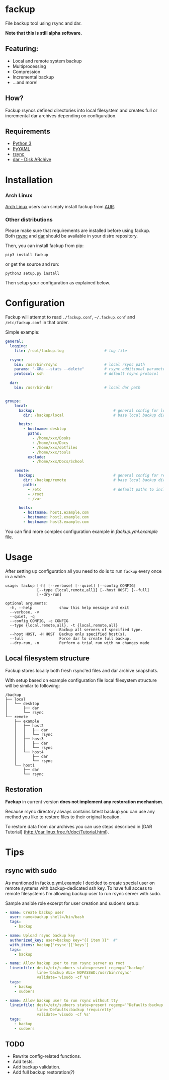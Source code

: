 # fackup
File backup tool using rsync and dar.

**Note that this is still alpha software.**

## Featuring:

* Local and remote system backup
* Multiprocessing
* Compression
* Incremental backup
* ...and more!

## How?

Fackup rsyncs defined directories into local filesystem 
and creates full or incremental dar archives depending on configuration.

## Requirements

* [Python 3](http://python.org)
* [PyYAML](http://pyyaml.org/wiki/PyYAML)
* [rsync](https://rsync.samba.org)
* [dar - Disk ARchive](http://dar.linux.free.fr/)

# Installation

### Arch Linux
[Arch Linux](https://www.archlinux.org/) users can simply install fackup from [AUR](https://aur.archlinux.org/packages/fackup/).

### Other distributions

Please make sure that requirements are installed before using fackup.  
Both [rsync](https://rsync.samba.org) and [dar](http://dar.linux.free.fr/) 
should be available in your distro repository. 

Then, you can install fackup from pip:
```
pip3 install fackup
```

or get the source and run:

```
python3 setup.py install
```

Then setup your configuration as explained below.


# Configuration

Fackup will attempt to read `./fackup.conf`, `~/.fackup.conf` and `/etc/fackup.conf` in that order.

Simple example:
```yaml
general:
  logging:
    file: /root/fackup.log                  # log file

  rsync:
    bin: /usr/bin/rsync                     # local rsync path
    params: "-XRa --stats --delete"         # rsync additional parameters
    protocol: ssh                           # default rsync protocol

  dar:
    bin: /usr/bin/dar                       # local dar path


groups:
	local:
	  backup:                                   # general config for local hosts
		dir: /backup/local                      # base local backup dir

	  hosts:
		- hostname: desktop
		  paths:
			- /home/xxx/Books
			- /home/xxx/Docs
			- /home/xxx/dotfiles
			- /home/xxx/tools
		  exclude:
			- /home/xxx/Docs/School

	remote:
	  backup:                                   # general config for remote hosts
		dir: /backup/remote                     # base local backup dir
		paths:
		  - /etc                                # default paths to include in backup
		  - /root
		  - /var

	  hosts:
		- hostname: host1.example.com
		- hostname: host2.example.com
		- hostname: host3.example.com

```

You can find more complex configuration example in *fackup.yml.example* file.

# Usage

After setting up configuration all you need to do is to run `fackup` every once in a while.


```
usage: fackup [-h] [--verbose] [--quiet] [--config CONFIG]
              [--type {local,remote,all}] [--host HOST] [--full]
              [--dry-run]

optional arguments:
  -h, --help            show this help message and exit
  --verbose, -v
  --quiet, -q
  --config CONFIG, -c CONFIG
  --type {local,remote,all}, -t {local,remote,all}
                        Backup all servers of specified type.
  --host HOST, -H HOST  Backup only specified host(s).
  --full                Force dar to create full backup.
  --dry-run, -n         Perform a trial run with no changes made
```

## Local filesystem structure
Fackup stores locally both fresh rsync'ed files and dar archive snapshots.

With setup based on example configuration file local filesystem structure will be similar to following:
```
/backup
├── local
│   └── desktop
│       ├── dar
│       └── rsync
└── remote
    ├── example
    │   ├── host2
    │   │   ├── dar
    │   │   └── rsync
    │   ├── host3
    │   │   ├── dar
    │   │   └── rsync
    │   └── host4
    │       ├── dar
    │       └── rsync
    └── host1
        ├── dar
        └── rsync
```


## Restoration

**Fackup** in current version **does not implement any restoration mechanism**.

Because rsync directory always contains latest backup you can use any method you like to restore files to their original location.

To restore data from dar archives you can use steps described in [DAR Tutorial] (http://dar.linux.free.fr/doc/Tutorial.html).


# Tips

## rsync with sudo

As mentioned in fackup.yml.example I decided to create special user on remote systems
with backup-dedicated ssh key. 
To have full access to remote filesystems I'm allowing backup user to run rsync server with sudo.


Sample ansible role excerpt for user creation and sudoers setup:
```yaml
- name: Create backup user
  user: name=backup shell=/bin/bash 
  tags:
    - backup

- name: Upload rsync backup key
  authorized_key: user=backup key="{{ item }}"  #"
  with_items: backup['rsync']['keys']
  tags:
    - backup

- name: Allow backup user to run rsync server as root
  lineinfile: dest=/etc/sudoers state=present regexp='^backup'
              line='backup ALL= NOPASSWD:/usr/bin/rsync'
              validate='visudo -cf %s'
  tags:
    - backup
    - sudoers

- name: Allow backup user to run rsync without tty
  lineinfile: dest=/etc/sudoers state=present regexp='^Defaults:backup'
              line='Defaults:backup !requiretty'
              validate='visudo -cf %s'
  tags:
    - backup
    - sudoers
```

## TODO
* Rewrite config-related functions.
* Add tests.
* Add backup validation.
* Add full backup restoration(?)

